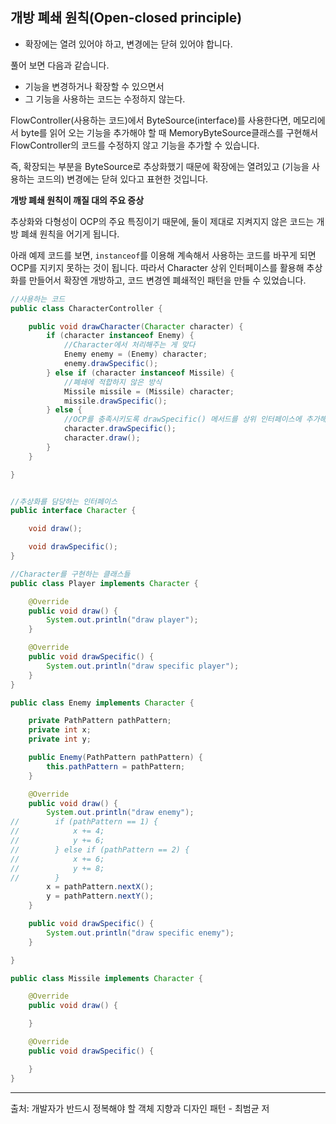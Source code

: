 ## 개방 폐쇄 원칙(Open-closed principle)

- 확장에는 열려 있어야 하고, 변경에는 닫혀 있어야 합니다.

풀어 보면 다음과 같습니다.

- 기능을 변경하거나 확장할 수 있으면서
- 그 기능을 사용하는 코드는 수정하지 않는다.

FlowController(사용하는 코드)에서 ByteSource(interface)를 사용한다면, 메모리에서 byte를 읽어 오는 기능을 추가해야 할 때 MemoryByteSource클래스를 구현해서 FlowController의 코드를 수정하지 않고 기능을 추가할 수 있습니다.

즉, 확장되는 부분을 ByteSource로 추상화했기 때문에 확장에는 열려있고 (기능을 사용하는 코드의) 변경에는 닫혀 있다고 표현한 것입니다.


**개방 폐쇄 원칙이 깨질 대의 주요 증상**

추상화와 다형성이 OCP의 주요 특징이기 때문에, 둘이 제대로 지켜지지 않은 코드는 개방 폐쇄 원칙을 어기게 됩니다. 

아래 예제 코드를 보면, `instanceof`를 이용해 계속해서 사용하는 코드를 바꾸게 되면 OCP를 지키지 못하는 것이 됩니다. 따라서 Character 상위 인터페이스를 활용해 추상화를 만들어서 확장엔 개방하고, 코드 변경엔 폐쇄적인 패턴을 만들 수 있었습니다.  

```java
//사용하는 코드
public class CharacterController {

    public void drawCharacter(Character character) {
        if (character instanceof Enemy) {
            //Character에서 처리해주는 게 맞다
            Enemy enemy = (Enemy) character;
            enemy.drawSpecific();
        } else if (character instanceof Missile) {
            //폐쇄에 적합하지 않은 방식
            Missile missile = (Missile) character;
            missile.drawSpecific();
        } else {
            //OCP를 충족시키도록 drawSpecific() 메서드를 상위 인터페이스에 추가해주었다.
            character.drawSpecific();
            character.draw();
        }
    }

}
```

```java

//추상화를 담당하는 인터페이스
public interface Character {

    void draw();

    void drawSpecific();
}

//Character를 구현하는 클래스들
public class Player implements Character {

    @Override
    public void draw() {
        System.out.println("draw player");
    }

    @Override
    public void drawSpecific() {
        System.out.println("draw specific player");
    }
}

public class Enemy implements Character {

    private PathPattern pathPattern;
    private int x;
    private int y;

    public Enemy(PathPattern pathPattern) {
        this.pathPattern = pathPattern;
    }

    @Override
    public void draw() {
        System.out.println("draw enemy");
//        if (pathPattern == 1) {
//            x += 4;
//            y += 6;
//        } else if (pathPattern == 2) {
//            x += 6;
//            y += 8;
//        }
        x = pathPattern.nextX();
        y = pathPattern.nextY();
    }

    public void drawSpecific() {
        System.out.println("draw specific enemy");
    }

}

public class Missile implements Character {

    @Override
    public void draw() {

    }

    @Override
    public void drawSpecific() {

    }
}
```

---

출처: 개발자가 반드시 정복해야 할 객체 지향과 디자인 패턴 - 최범균 저